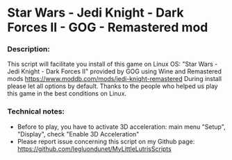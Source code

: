 # Star Wars - Jedi Knight - Dark Forces II - GOG - Remastered mod

### Description:
This script will facilitate you install of this game on Linux OS:
"Star Wars - Jedi Knight - Dark Forces II" provided by GOG using Wine and Remastered mods https://www.moddb.com/mods/jedi-knight-remastered
During install please let all options by default.
Thanks to the people who helped us play this game in the best conditions on Linux.

### Technical notes:
- Before to play, you have to activate 3D acceleration: main menu "Setup", "Display", check "Enable 3D Acceleration"
- Please report issue concerning this script on my Github page:
https://github.com/legluondunet/MyLittleLutrisScripts

